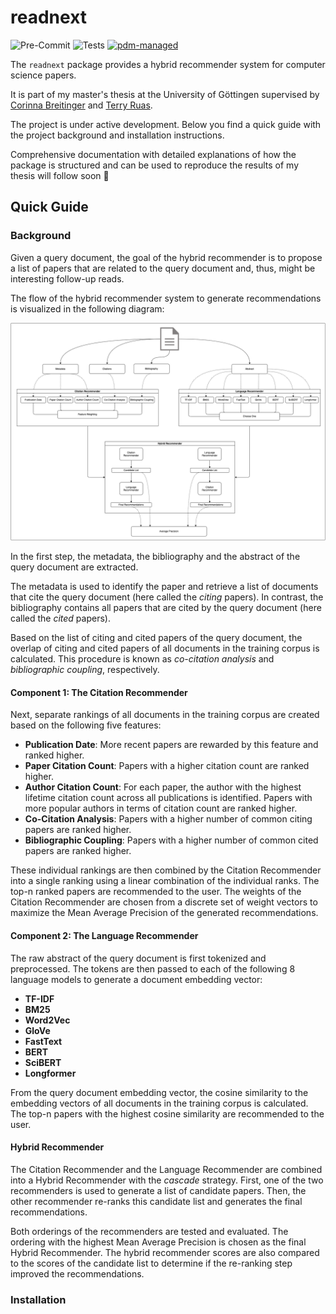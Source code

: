 # readnext

![Pre-Commit](https://github.com/joel-beck/readnext/actions/workflows/pre-commit.yaml/badge.svg)
![Tests](https://github.com/joel-beck/readnext/actions/workflows/tests.yaml/badge.svg)
[![pdm-managed](https://img.shields.io/badge/pdm-managed-blueviolet)](https://pdm.fming.dev)

The `readnext` package provides a hybrid recommender system for computer science papers.

It is part of my master's thesis at the University of Göttingen supervised by [Corinna Breitinger](https://gipplab.org/team/corinna-breitinger/) and [Terry Ruas](https://gipplab.org/team/dr-terry-lima-ruas/).

The project is under active development.
Below you find a quick guide with the project background and installation instructions.

Comprehensive documentation with detailed explanations of how the package is structured and can be used to reproduce the results of my thesis will follow soon 🥳


## Quick Guide

### Background

Given a query document, the goal of the hybrid recommender is to propose a list of papers that are related to the query document and, thus, might be interesting follow-up reads.



The flow of the hybrid recommender system to generate recommendations is visualized in the following diagram:

![](./static/hybrid-architecture.png)

In the first step, the metadata, the bibliography and the abstract of the query document are extracted.

The metadata is used to identify the paper and retrieve a list of documents that cite the query document (here called the *citing* papers).
In contrast, the bibliography contains all papers that are cited by the query document (here called the *cited* papers).

Based on the list of citing and cited papers of the query document, the overlap of citing and cited papers of all documents in the training corpus is calculated.
This procedure is known as *co-citation analysis* and *bibliographic coupling*, respectively.

#### Component 1: The Citation Recommender

Next, separate rankings of all documents in the training corpus are created based on the following five features:

- **Publication Date**: More recent papers are rewarded by this feature and ranked higher.
- **Paper Citation Count**: Papers with a higher citation count are ranked higher.
- **Author Citation Count**: For each paper, the author with the highest lifetime citation count across all publications is identified. Papers with more popular authors in terms of citation count are ranked higher.
- **Co-Citation Analysis**: Papers with a higher number of common citing papers are ranked higher.
- **Bibliographic Coupling**: Papers with a higher number of common cited papers are ranked higher.

These individual rankings are then combined by the Citation Recommender into a single ranking using a linear combination of the individual ranks.
The top-n ranked papers are recommended to the user.
The weights of the Citation Recommender are chosen from a discrete set of weight vectors to maximize the Mean Average Precision of the generated recommendations.

#### Component 2: The Language Recommender

The raw abstract of the query document is first tokenized and preprocessed.
The tokens are then passed to each of the following 8 language models to generate a document embedding vector:

- **TF-IDF**
- **BM25**
- **Word2Vec**
- **GloVe**
- **FastText**
- **BERT**
- **SciBERT**
- **Longformer**

From the query document embedding vector, the cosine similarity to the embedding vectors of all documents in the training corpus is calculated.
The top-n papers with the highest cosine similarity are recommended to the user.

#### Hybrid Recommender

The Citation Recommender and the Language Recommender are combined into a Hybrid Recommender with the *cascade* strategy.
First, one of the two recommenders is used to generate a list of candidate papers.
Then, the other recommender re-ranks this candidate list and generates the final recommendations.

Both orderings of the recommenders are tested and evaluated.
The ordering with the highest Mean Average Precision is chosen as the final Hybrid Recommender.
The hybrid recommender scores are also compared to the scores of the candidate list to determine if the re-ranking step improved the recommendations.


### Installation